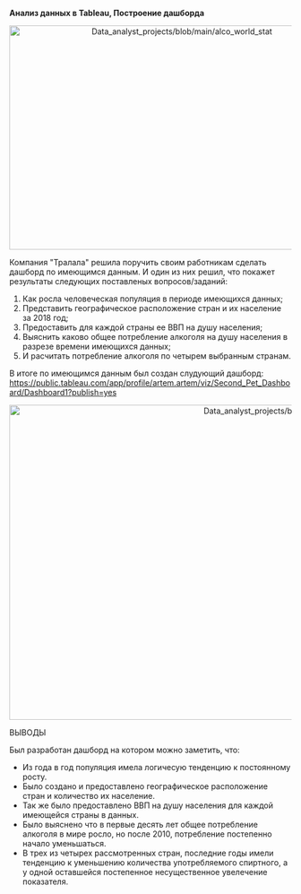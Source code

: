 
**Анализ данных в Tableau, Построение дашборда**

<p align="center"><img src="https://github.com/ArtemPlgn/Data_analyst_projects/blob/main/alco_world_stat/alco.jpg" alt="Data_analyst_projects/blob/main/alco_world_stat" border="0" style='width:600px;height:400px'/>

  
Компания "Тралала" решила поручить своим работникам сделать дашборд по имеющимся данным. И один из них решил, что покажет результаты следующих поставленых вопросов/заданий:
  
  1. Как росла человеческая популяция в периоде имеющихся данных;
  2. Представить географическое расположение стран и их население за 2018 год;
  3. Предоставить для каждой страны ее ВВП на душу населения;
  4. Выяснить каково общее потребление алкоголя на душу населения в разрезе времени имеющихся данных;
  5. И расчитать потребление алкоголя по четырем выбранным странам.
  
  
В итоге по имеющимся данным был создан слудующий дашборд:
https://public.tableau.com/app/profile/artem.artem/viz/Second_Pet_Dashboard/Dashboard1?publish=yes
  
  
  <p align="center"><img src="https://github.com/ArtemPlgn/Data_analyst_projects/blob/main/alco_world_stat/Dashboard.png" alt="Data_analyst_projects/blob/main/alco_world_stat" border="0" style='width:1000px;height:562px'/>
   
   
    
 ВЫВОДЫ
    
 Был разработан дашборд на котором можно заметить, что:
    
 - Из года в год популяция имела логичесую тенденцию к постоянному росту.
 - Было создано и предоставлено географическое расположение стран и количество их население.
 - Так же было предоставлено ВВП на душу населения для каждой имеющейся страны в данных.
 - Было выяснено что в первые десять лет общее потребление алкоголя в мире росло, но после 2010, потребление постепенно начало уменьшаться.
 - В трех из четырех рассмотренных стран, последние годы имели тенденцию к уменьшению количества употребляемого спиртного, а у одной оставшейся постепенное несущественное увелечение показателя.
    
  
